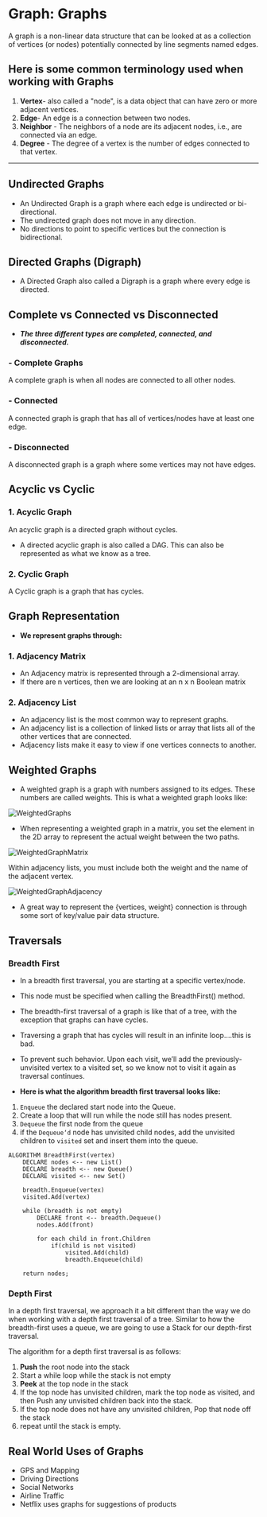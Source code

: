 # Graph: Graphs

A graph is a non-linear data structure that can be looked at as a collection of vertices (or nodes) potentially connected by line segments named edges.

## Here is some common terminology used when working with Graphs

1. **Vertex**-  also called a "node", is a data object that can have zero or more adjacent vertices.
2. **Edge**- An edge is a connection between two nodes.
3. **Neighbor** - The neighbors of a node are its adjacent nodes, i.e., are connected via an edge.
4. **Degree** - The degree of a vertex is the number of edges connected to that vertex.

---

## Undirected Graphs

- An Undirected Graph is a graph where each edge is undirected or bi-directional.
- The undirected graph does not move in any direction.
- No directions to point to specific vertices but the connection is bidirectional.

## Directed Graphs (Digraph)

- A Directed Graph also called a Digraph is a graph where every edge is directed.

## Complete vs Connected vs Disconnected

- ***The three different types are completed, connected, and disconnected.***

### - Complete Graphs

A complete graph is when all nodes are connected to all other nodes.

### - Connected

A connected graph is graph that has all of vertices/nodes have at least one edge.

### - Disconnected

A disconnected graph is a graph where some vertices may not have edges.

## Acyclic vs Cyclic

### 1. Acyclic Graph

An acyclic graph is a directed graph without cycles.

- A directed acyclic graph is also called a DAG. This can also be represented as what we know as a tree.

### 2. Cyclic Graph

A Cyclic graph is a graph that has cycles.

## Graph Representation

- **We represent graphs through:**

### 1. Adjacency Matrix

- An Adjacency matrix is represented through a 2-dimensional array.
- If there are n vertices, then we are looking at an n x n Boolean matrix

### 2. Adjacency List

- An adjacency list is the most common way to represent graphs.
- An adjacency list is a collection of linked lists or array that lists all of the other vertices that are connected.
- Adjacency lists make it easy to view if one vertices connects to another.

## Weighted Graphs

- A weighted graph is a graph with numbers assigned to its edges. These numbers are called weights. This is what a weighted graph looks like:

![WeightedGraphs](../img/WeightedGraphs.png)  

- When representing a weighted graph in a matrix, you set the element in the 2D array to represent the actual weight between the two paths.

![WeightedGraphMatrix](../img/WeightedGraphMatrix.png)

Within adjacency lists, you must include both the weight and the name of the adjacent vertex.

![WeightedGraphAdjacency](../img/WeightedGraphAdjacency.png)

- A great way to represent the {vertices, weight} connection is through some sort of key/value pair data structure.

## Traversals

### Breadth First

- In a breadth first traversal, you are starting at a specific vertex/node.
- This node must be specified when calling the BreadthFirst() method.
- The breadth-first traversal of a graph is like that of a tree, with the exception that graphs can have cycles.
- Traversing a graph that has cycles will result in an infinite loop….this is bad.
- To prevent such behavior. Upon each visit, we’ll add the previously-unvisited vertex to a visited set, so we know not to visit it again as traversal continues.

- **Here is what the algorithm breadth first traversal looks like:**

1. `Enqueue` the declared start node into the Queue.
2. Create a loop that will run while the node still has nodes present.
3. `Dequeue` the first node from the queue
4. if the `Dequeue‘d` node has unvisited child nodes, add the unvisited children to `visited` set and insert them into the queue.

```
ALGORITHM BreadthFirst(vertex)
    DECLARE nodes <-- new List()
    DECLARE breadth <-- new Queue()
    DECLARE visited <-- new Set()

    breadth.Enqueue(vertex)
    visited.Add(vertex)

    while (breadth is not empty)
        DECLARE front <-- breadth.Dequeue()
        nodes.Add(front)

        for each child in front.Children
            if(child is not visited)
                visited.Add(child)
                breadth.Enqueue(child)   

    return nodes;
```

### Depth First

In a depth first traversal, we approach it a bit different than the way we do when working with a depth first traversal of a tree.
Similar to how the breadth-first uses a queue, we are going to use a Stack for our depth-first traversal.

The algorithm for a depth first traversal is as follows:

1. **Push** the root node into the stack
2. Start a while loop while the stack is not empty
3. **Peek** at the top node in the stack
4. If the top node has unvisited children, mark the top node as visited, and then Push any unvisited children back into the stack.
5. If the top node does not have any unvisited children, Pop that node off the stack
6. repeat until the stack is empty.

## Real World Uses of Graphs

- GPS and Mapping
- Driving Directions
- Social Networks
- Airline Traffic
- Netflix uses graphs for suggestions of products
